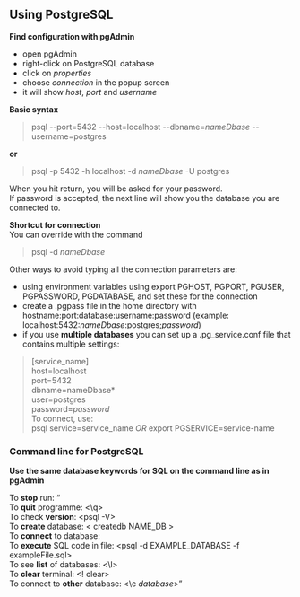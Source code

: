 ## Using PostgreSQL

**Find configuration with pgAdmin**  
* open pgAdmin
* right-click on PostgreSQL database
* click on *properties*
* choose *connection* in the popup screen
* it will show *host*, *port* and *username*  

**Basic syntax**  
> psql --port=5432 --host=localhost --dbname=*nameDbase* --username=postgres  

**or**  
> psql -p 5432 -h localhost -d *nameDbase* -U postgres  

When you hit return, you will be asked for your password.  
If password is accepted, the next line will show you the database you are connected to.

**Shortcut for connection**  
You can override with the command  
> psql -d *nameDbase*  

Other ways to avoid typing all the connection parameters are:  
* using environment variables using export PGHOST, PGPORT, PGUSER, PGPASSWORD, PGDATABASE, and set these for the connection
* create a .pgpass file in the home directory with hostname:port:database:username:password (example: localhost:5432:*nameDbase*:postgres;*password*)
* if you use **multiple databases** you can set up a .pg_service.conf file that contains multiple settings:  
> [service_name]  
> host=localhost  
> port=5432  
> dbname=nameDbase*  
> user=postgres  
> password=*password*    
To connect, use:  
> psql service=service_name *OR* export PGSERVICE=service-name  

### Command line for PostgreSQL
**Use the same database keywords for SQL on the command line as in pgAdmin**  

To **stop** run: <q>  
To **quit** programme: <\q>  
To check **version**: <psql -V>  
To **create** database: < createdb NAME_DB >  
To **connect** to database: <psql NAME_DB>  
To **execute** SQL code in file: <psql -d EXAMPLE_DATABASE -f exampleFile.sql>  
To see **list** of databases: <\l>  
To **clear** terminal: <\! clear>  
To connect to **other** database: <\c *database*>  








